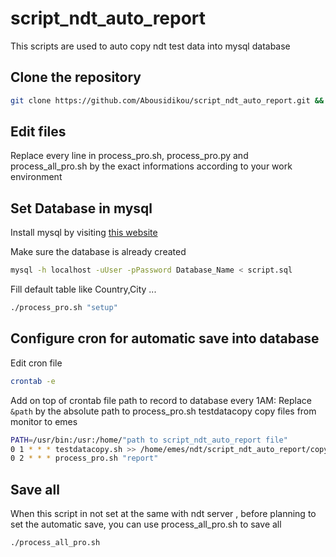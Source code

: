 # script_ndt_auto_report
This scripts are used to auto copy ndt test data into mysql database

## Clone the repository
```bash
git clone https://github.com/Abousidikou/script_ndt_auto_report.git && cd script_ndt_auto_report
```

## Edit files
Replace every line in process_pro.sh, process_pro.py and process_all_pro.sh  by the exact informations according to your work environment


## Set Database in mysql

Install mysql by visiting [this website](https://www.digitalocean.com/community/tutorials/how-to-install-mysql-on-ubuntu-20-04)

Make sure the database is already created 
```bash
mysql -h localhost -uUser -pPassword Database_Name < script.sql
```

Fill default table like Country,City ...
```bash
./process_pro.sh "setup"
```

## Configure cron for automatic save into database

Edit cron file
```bash
crontab -e	
```
Add on top of crontab file path to record to database every 1AM:
Replace `&path` by the absolute path to process_pro.sh
testdatacopy copy files from monitor to emes
```bash
PATH=/usr/bin:/usr:/home/"path to script_ndt_auto_report file"
0 1 * * * testdatacopy.sh >> /home/emes/ndt/script_ndt_auto_report/copy.log
0 2 * * * process_pro.sh "report"
```

## Save all
When this script in not set at the same with ndt server , before planning to set the automatic save, you can use process_all_pro.sh to save all
```bash
./process_all_pro.sh
```

